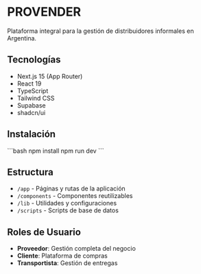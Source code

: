 # PROVENDER

Plataforma integral para la gestión de distribuidores informales en Argentina.

## Tecnologías

- Next.js 15 (App Router)
- React 19
- TypeScript
- Tailwind CSS
- Supabase
- shadcn/ui

## Instalación

\`\`\`bash
npm install
npm run dev
\`\`\`

## Estructura

- `/app` - Páginas y rutas de la aplicación
- `/components` - Componentes reutilizables
- `/lib` - Utilidades y configuraciones
- `/scripts` - Scripts de base de datos

## Roles de Usuario

- **Proveedor**: Gestión completa del negocio
- **Cliente**: Plataforma de compras
- **Transportista**: Gestión de entregas
